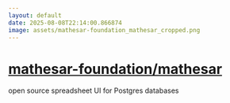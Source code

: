 ```yaml
---
layout: default
date: 2025-08-08T22:14:00.866874
image: assets/mathesar-foundation_mathesar_cropped.png
---
```


# [mathesar-foundation/mathesar](https://github.com/mathesar-foundation/mathesar)

open source spreadsheet UI for Postgres databases
